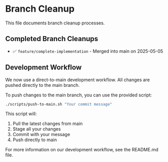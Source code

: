 # Branch Cleanup

This file documents branch cleanup processes.

## Completed Branch Cleanups

- ✅ `feature/complete-implementation` - Merged into main on 2025-05-05

## Development Workflow

We now use a direct-to-main development workflow. All changes are pushed directly to the main branch.

To push changes to the main branch, you can use the provided script:

```bash
./scripts/push-to-main.sh "Your commit message"
```

This script will:
1. Pull the latest changes from main
2. Stage all your changes
3. Commit with your message
4. Push directly to main

For more information on our development workflow, see the README.md file.
